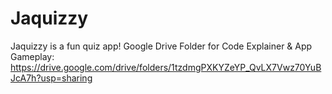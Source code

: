 # Jaquizzy
Jaquizzy is a fun quiz app!
Google Drive Folder for Code Explainer & App Gameplay:
https://drive.google.com/drive/folders/1tzdmgPXKYZeYP_QvLX7Vwz70YuBJcA7h?usp=sharing
